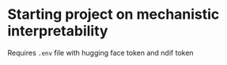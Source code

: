 # Starting project on mechanistic interpretability

Requires `.env` file with hugging face token and ndif token
